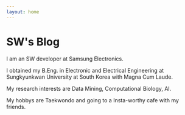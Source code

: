 ```yaml
---
layout: home
---
```

# SW's Blog

I am an SW developer at Samsung Electronics.

I obtained my B.Eng. in Electronic and Electrical Engineering at Sungkyunkwan University at South Korea with Magna Cum Laude.

My research interests are Data Mining, Computational Biology, AI.

My hobbys are Taekwondo and going to a Insta-worthy cafe with my friends.